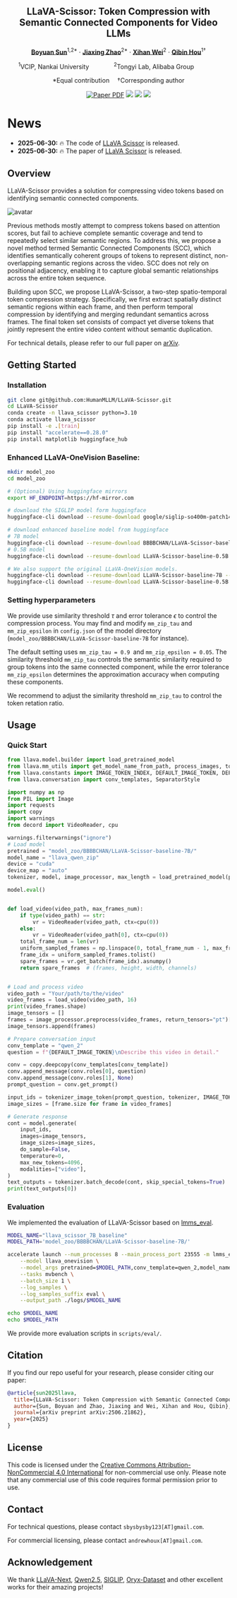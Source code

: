 <div align="center">
<h2>LLaVA-Scissor: Token Compression with Semantic Connected Components for Video LLMs</h2>

[**Boyuan Sun**](https://bbbbchan.github.io)<sup>1,2*</sup> · [**Jiaxing Zhao**](https://scholar.google.com/citations?user=nVqvPAgAAAAJ)<sup>2*</sup> · [**Xihan Wei**](https://www.zhihu.com/people/HannahW)<sup>2</sup> · [**Qibin Hou**](https://houqb.github.io/)<sup>1&dagger;</sup>

<sup>1</sup>VCIP, Nankai University&emsp;&emsp;&emsp;&emsp;<sup>2</sup>Tongyi Lab, Alibaba Group&emsp;&emsp;&emsp;&emsp;

*Equal contribution &emsp;&dagger;Corresponding author

<a href="https://arxiv.org/abs/2506.21862"><img src='https://img.shields.io/badge/arXiv-LLaVA_Scissor-red' alt='Paper PDF'></a>
<a href='https://huggingface.co/BBBBCHAN/LLaVA-Scissor-baseline-7B'><img src='https://img.shields.io/badge/%F0%9F%A4%97%20Hugging%20Face-Model_7B-blue'></a>
<a href='https://huggingface.co/BBBBCHAN/LLaVA-Scissor-baseline-0.5B'><img src='https://img.shields.io/badge/%F0%9F%A4%97%20Hugging%20Face-Model_0.5B-blue'></a>
<a href='https://huggingface.co/papers/2506.21862'><img src='https://img.shields.io/badge/%F0%9F%A4%97%20Hugging%20Face-Paper-yellow'></a>
</div>



# News
* **2025-06-30:** 🔥  The code of [LLaVA Scissor](https://github.com/HumanMLLM/LLaVA-Scissor) is released.
* **2025-06-30:** 🔥  The paper of [LLaVA Scissor](https://arxiv.org/abs/2506.21862) is released. 


## Overview
LLaVA-Scissor provides a solution for compressing video tokens based on identifying semantic connected components.

![avatar](./assets/pipeline.png "pipeline")

Previous methods mostly attempt to compress tokens based on attention scores, but fail to achieve complete semantic coverage and tend to repeatedly select similar semantic regions. To address this, we propose a novel method termed Semantic Connected Components (SCC), which identifies semantically coherent groups of tokens to represent distinct, non-overlapping semantic regions across the video. SCC does not rely on positional adjacency, enabling it to capture global semantic relationships across the entire token sequence.

Building upon SCC, we propose LLaVA-Scissor, a two-step spatio-temporal token compression strategy. Specifically, we first extract spatially distinct semantic regions within each frame, and then perform temporal compression by identifying and merging redundant semantics across frames. The final token set consists of compact yet diverse tokens that jointly represent the entire video content without semantic duplication.

For technical details, please refer to our full paper on [arXiv](https://arxiv.org/abs/2506.21862).
## Getting Started

### Installation

```bash
git clone git@github.com:HumanMLLM/LLaVA-Scissor.git
cd LLaVA-Scissor
conda create -n llava_scissor python=3.10
conda activate llava_scissor
pip install -e .[train]
pip install "accelerate==0.28.0"
pip install matplotlib huggingface_hub
```


### Enhanced LLaVA-OneVision Baseline:

```bash
mkdir model_zoo
cd model_zoo

# (Optional) Using huggingface mirrors
export HF_ENDPOINT=https://hf-mirror.com

# download the SIGLIP model form huggingface
huggingface-cli download --resume-download google/siglip-so400m-patch14-384 --local-dir google/siglip-so400m-patch14-384

# download enhanced baseline model from huggingface
# 7B model
huggingface-cli download --resume-download BBBBCHAN/LLaVA-Scissor-baseline-7B --local-dir LLaVA-Scissor-baseline-7B
# 0.5B model
huggingface-cli download --resume-download LLaVA-Scissor-baseline-0.5B --local-dir LLaVA-Scissor-baseline-0.5B

# We also support the original LLaVA-OneVision models.
huggingface-cli download --resume-download LLaVA-Scissor-baseline-7B --local-dir LLaVA-Scissor-baseline-7B
huggingface-cli download --resume-download LLaVA-Scissor-baseline-0.5B --local-dir LLaVA-Scissor-baseline-0.5B
```
### Setting hyperparameters
We provide use similarity threshold $\tau$ and error tolerance $\epsilon$  to control the compression process. You may find and modify `mm_zip_tau` and `mm_zip_epsilon` in `config.json` of the model directory (`model_zoo/BBBBCHAN/LLaVA-Scissor-baseline-7B` for instance). 

The default setting uses `mm_zip_tau = 0.9 `and `mm_zip_epsilon = 0.05`. The similarity threshold `mm_zip_tau` controls the semantic similarity required to group tokens into the same connected component, while the error tolerance `mm_zip_epsilon` determines the approximation accuracy when computing these components.

We recommend to adjust the similarity threshold `mm_zip_tau` to control the token retation ratio. 
## Usage

### Quick Start

```python
from llava.model.builder import load_pretrained_model
from llava.mm_utils import get_model_name_from_path, process_images, tokenizer_image_token
from llava.constants import IMAGE_TOKEN_INDEX, DEFAULT_IMAGE_TOKEN, DEFAULT_IM_START_TOKEN, DEFAULT_IM_END_TOKEN, IGNORE_INDEX
from llava.conversation import conv_templates, SeparatorStyle

import numpy as np
from PIL import Image
import requests
import copy
import warnings
from decord import VideoReader, cpu

warnings.filterwarnings("ignore")
# Load model
pretrained = "model_zoo/BBBBCHAN/LLaVA-Scissor-baseline-7B/"
model_name = "llava_qwen_zip"
device = "cuda"
device_map = "auto"
tokenizer, model, image_processor, max_length = load_pretrained_model(pretrained, None, model_name, device_map=device_map, attn_implementation="sdpa")

model.eval()


def load_video(video_path, max_frames_num):
    if type(video_path) == str:
        vr = VideoReader(video_path, ctx=cpu(0))
    else:
        vr = VideoReader(video_path[0], ctx=cpu(0))
    total_frame_num = len(vr)
    uniform_sampled_frames = np.linspace(0, total_frame_num - 1, max_frames_num, dtype=int)
    frame_idx = uniform_sampled_frames.tolist()
    spare_frames = vr.get_batch(frame_idx).asnumpy()
    return spare_frames  # (frames, height, width, channels)


# Load and process video
video_path = "Your/path/to/the/video"
video_frames = load_video(video_path, 16)
print(video_frames.shape)
image_tensors = []
frames = image_processor.preprocess(video_frames, return_tensors="pt")["pixel_values"].half().cuda()
image_tensors.append(frames)

# Prepare conversation input
conv_template = "qwen_2"
question = f"{DEFAULT_IMAGE_TOKEN}\nDescribe this video in detail."

conv = copy.deepcopy(conv_templates[conv_template])
conv.append_message(conv.roles[0], question)
conv.append_message(conv.roles[1], None)
prompt_question = conv.get_prompt()

input_ids = tokenizer_image_token(prompt_question, tokenizer, IMAGE_TOKEN_INDEX, return_tensors="pt").unsqueeze(0).to(device)
image_sizes = [frame.size for frame in video_frames]

# Generate response
cont = model.generate(
    input_ids,
    images=image_tensors,
    image_sizes=image_sizes,
    do_sample=False,
    temperature=0,
    max_new_tokens=4096,
    modalities=["video"],
)
text_outputs = tokenizer.batch_decode(cont, skip_special_tokens=True)
print(text_outputs[0])
```

### Evaluation
We implemented the evaluation of LLaVA-Scissor based on [lmms_eval](https://github.com/lmms-lab/lmms_eval).

```bash
MODEL_NAME="llava_scissor_7B_baseline"
MODEL_PATH='model_zoo/BBBBCHAN/LLaVA-Scissor-baseline-7B/'

accelerate launch --num_processes 8 --main_process_port 23555 -m lmms_eval \
    --model llava_onevision \
    --model_args pretrained=$MODEL_PATH,conv_template=qwen_2,model_name=llava_qwen_zip \
    --tasks mvbench \
    --batch_size 1 \
    --log_samples \
    --log_samples_suffix eval \
    --output_path ./logs/$MODEL_NAME

echo $MODEL_NAME 
echo $MODEL_PATH

```
We provide more evaluation scripts in `scripts/eval/`.

## Citation

If you find our repo useful for your research, please consider citing our paper:

```bibtex
@article{sun2025llava,
  title={LLaVA-Scissor: Token Compression with Semantic Connected Components for Video LLMs},
  author={Sun, Boyuan and Zhao, Jiaxing and Wei, Xihan and Hou, Qibin},
  journal={arXiv preprint arXiv:2506.21862},
  year={2025}
}
```

## License
This code is licensed under the [Creative Commons Attribution-NonCommercial 4.0 International](https://creativecommons.org/licenses/by-nc/4.0/) for non-commercial use only.
Please note that any commercial use of this code requires formal permission prior to use.

## Contact

For technical questions, please contact `sbysbysby123[AT]gmail.com`.

For commercial licensing, please contact `andrewhoux[AT]gmail.com`.

## Acknowledgement

We thank [LLaVA-Next](https://github.com/LLaVA-VL/LLaVA-NeXT), [Qwen2.5](https://huggingface.co/collections/Qwen/qwen25-66e81a666513e518adb90d9e), [SIGLIP](https://huggingface.co/google/siglip-so400m-patch14-384), [Oryx-Dataset](https://huggingface.co/datasets/THUdyh/Oryx-SFT-Data) and other excellent works for their amazing projects!
